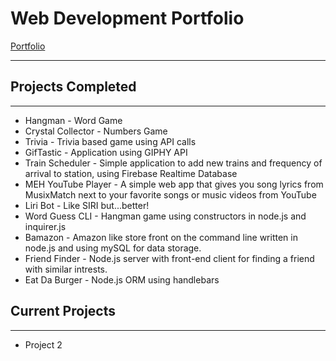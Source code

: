 # Web Development Portfolio

[Portfolio](https://defiledspec.github.io)

---

## Projects Completed

---

* Hangman - Word Game
* Crystal Collector - Numbers Game
* Trivia - Trivia based game using API calls
* GifTastic - Application using GIPHY API
* Train Scheduler - Simple application to add new trains and frequency of arrival to station, using Firebase Realtime Database
* MEH YouTube Player - A simple web app that gives you song lyrics from MusixMatch next to your favorite songs or music videos from YouTube
* Liri Bot - Like SIRI but...better!
* Word Guess CLI - Hangman game using constructors in node.js and inquirer.js
* Bamazon - Amazon like store front on the command line written in node.js and using mySQL for data storage.
* Friend Finder - Node.js server with front-end client for finding a friend with similar intrests.
* Eat Da Burger - Node.js ORM using handlebars

## Current Projects

---

* Project 2